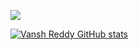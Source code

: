 ![](https://komarev.com/ghpvc/?username=vanshreddy)


[![Vansh Reddy GitHub stats](https://github-readme-stats.vercel.app/api?username=vanshreddy)](https://github.com/anuraghazra/github-readme-stats)
